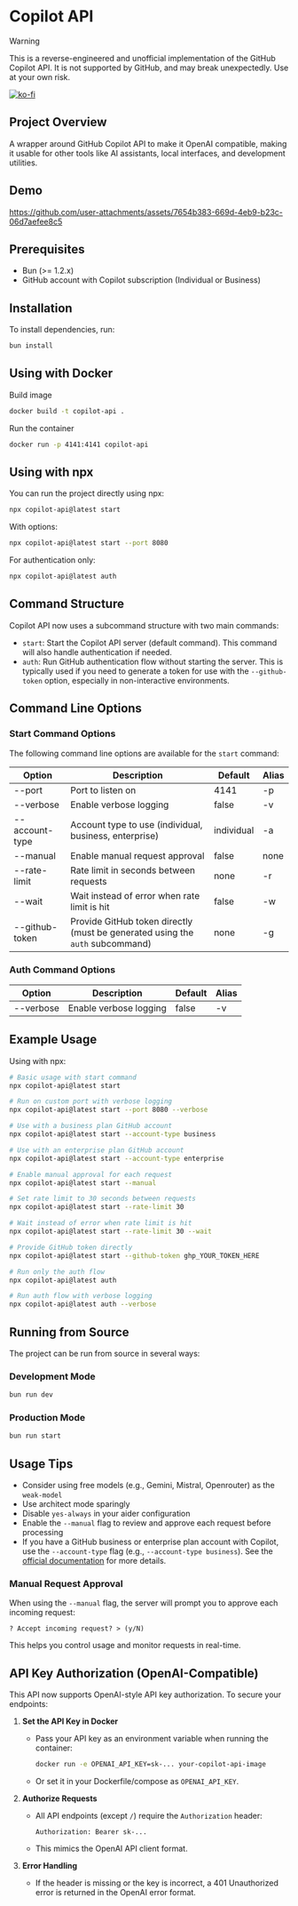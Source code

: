 # Copilot API

> [!WARNING]
> This is a reverse-engineered and unofficial implementation of the GitHub Copilot API. It is not supported by GitHub, and may break unexpectedly. Use at your own risk.

[![ko-fi](https://ko-fi.com/img/githubbutton_sm.svg)](https://ko-fi.com/E1E519XS7W)

## Project Overview

A wrapper around GitHub Copilot API to make it OpenAI compatible, making it usable for other tools like AI assistants, local interfaces, and development utilities.

## Demo

https://github.com/user-attachments/assets/7654b383-669d-4eb9-b23c-06d7aefee8c5

## Prerequisites

- Bun (>= 1.2.x)
- GitHub account with Copilot subscription (Individual or Business)

## Installation

To install dependencies, run:

```sh
bun install
```

## Using with Docker

Build image

```sh
docker build -t copilot-api .
```

Run the container

```sh
docker run -p 4141:4141 copilot-api
```

## Using with npx

You can run the project directly using npx:

```sh
npx copilot-api@latest start
```

With options:

```sh
npx copilot-api@latest start --port 8080
```

For authentication only:

```sh
npx copilot-api@latest auth
```

## Command Structure

Copilot API now uses a subcommand structure with two main commands:

- `start`: Start the Copilot API server (default command). This command will also handle authentication if needed.
- `auth`: Run GitHub authentication flow without starting the server. This is typically used if you need to generate a token for use with the `--github-token` option, especially in non-interactive environments.

## Command Line Options

### Start Command Options

The following command line options are available for the `start` command:

| Option         | Description                                                                   | Default | Alias |
| -------------- | ----------------------------------------------------------------------------- | ------- | ----- |
| --port         | Port to listen on                                                             | 4141    | -p    |
| --verbose      | Enable verbose logging                                                        | false   | -v    |
| --account-type | Account type to use (individual, business, enterprise)                        | individual | -a    |
| --manual       | Enable manual request approval                                                | false   | none  |
| --rate-limit   | Rate limit in seconds between requests                                        | none    | -r    |
| --wait         | Wait instead of error when rate limit is hit                                  | false   | -w    |
| --github-token | Provide GitHub token directly (must be generated using the `auth` subcommand) | none    | -g    |

### Auth Command Options

| Option    | Description            | Default | Alias |
| --------- | ---------------------- | ------- | ----- |
| --verbose | Enable verbose logging | false   | -v    |

## Example Usage

Using with npx:

```sh
# Basic usage with start command
npx copilot-api@latest start

# Run on custom port with verbose logging
npx copilot-api@latest start --port 8080 --verbose

# Use with a business plan GitHub account
npx copilot-api@latest start --account-type business

# Use with an enterprise plan GitHub account
npx copilot-api@latest start --account-type enterprise

# Enable manual approval for each request
npx copilot-api@latest start --manual

# Set rate limit to 30 seconds between requests
npx copilot-api@latest start --rate-limit 30

# Wait instead of error when rate limit is hit
npx copilot-api@latest start --rate-limit 30 --wait

# Provide GitHub token directly
npx copilot-api@latest start --github-token ghp_YOUR_TOKEN_HERE

# Run only the auth flow
npx copilot-api@latest auth

# Run auth flow with verbose logging
npx copilot-api@latest auth --verbose
```

## Running from Source

The project can be run from source in several ways:

### Development Mode

```sh
bun run dev
```

### Production Mode

```sh
bun run start
```

## Usage Tips

- Consider using free models (e.g., Gemini, Mistral, Openrouter) as the `weak-model`
- Use architect mode sparingly
- Disable `yes-always` in your aider configuration
- Enable the `--manual` flag to review and approve each request before processing
- If you have a GitHub business or enterprise plan account with Copilot, use the `--account-type` flag (e.g., `--account-type business`). See the [official documentation](https://docs.github.com/en/enterprise-cloud@latest/copilot/managing-copilot/managing-github-copilot-in-your-organization/managing-access-to-github-copilot-in-your-organization/managing-github-copilot-access-to-your-organizations-network#configuring-copilot-subscription-based-network-routing-for-your-enterprise-or-organization) for more details.

### Manual Request Approval

When using the `--manual` flag, the server will prompt you to approve each incoming request:

```
? Accept incoming request? > (y/N)
```

This helps you control usage and monitor requests in real-time.

## API Key Authorization (OpenAI-Compatible)

This API now supports OpenAI-style API key authorization. To secure your endpoints:

1. **Set the API Key in Docker**

   - Pass your API key as an environment variable when running the container:
     ```sh
     docker run -e OPENAI_API_KEY=sk-... your-copilot-api-image
     ```
   - Or set it in your Dockerfile/compose as `OPENAI_API_KEY`.

2. **Authorize Requests**

   - All API endpoints (except `/`) require the `Authorization` header:
     ```http
     Authorization: Bearer sk-...
     ```
   - This mimics the OpenAI API client format.

3. **Error Handling**
   - If the header is missing or the key is incorrect, a 401 Unauthorized error is returned in the OpenAI error format.
